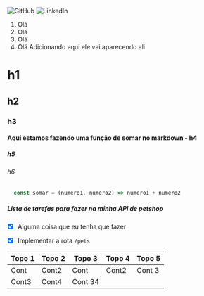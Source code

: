 ![GitHub](https://img.shields.io/github/license/jessicacastro/consultoria-wagner?style=for-the-badge)
<img alt="LinkedIn" src="https://img.shields.io/badge/-Linkedin-%230077B5.svg?&style=for-the-badge&logo=linkedin&logoColor=white" />

1. Olá
2. Olá 
3. Olá 
4. Olá
Adicionando aqui ele vai aparecendo ali

# h1
## h2
### h3
#### Aqui estamos fazendo uma função de somar no markdown - h4
##### h5
###### h6

```javascript
  const somar = (numero1, numero2) => numero1 + numero2
```


##### Lista de tarefas para fazer na minha API de petshop
- [x] Alguma coisa que eu tenha que fazer
- [x] Implementar a rota `/pets`


| Topo 1 | Topo 2 | Topo 3 | Topo 4 | Topo 5 |
|--------|--------|--------|--------|--------|
| Cont   | Cont2  | Cont   | Cont2  | Cont 3 |
| Cont3  | Cont4  | Cont 34|